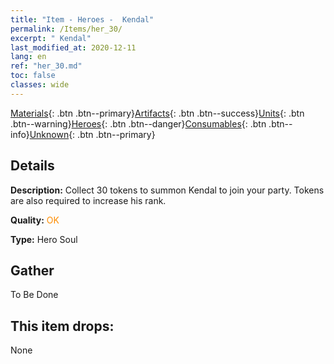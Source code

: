 ```yaml
---
title: "Item - Heroes -  Kendal"
permalink: /Items/her_30/
excerpt: " Kendal"
last_modified_at: 2020-12-11
lang: en
ref: "her_30.md"
toc: false
classes: wide
---
```

 [Materials](/Items/){: .btn .btn--primary}[Artifacts](/Items/Artifacts/){: .btn .btn--success}[Units](/Items/Units/){: .btn .btn--warning}[Heroes](/Items/Heroes/){: .btn .btn--danger}[Consumables](/Items/Consumables/){: .btn .btn--info}[Unknown](/Items/Unknown/){: .btn .btn--primary}

## Details
 **Description:** Collect 30 tokens to summon Kendal to join your party. Tokens are also required to increase his rank.

 **Quality:** <span style="color: #FF8C00">OK</span>

 **Type:** Hero Soul

## Gather

  To Be Done

## This item drops:

  None

